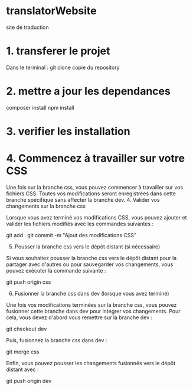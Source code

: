 # translatorWebsite
site de traduction
# 1. transferer le projet
  Dans le terminal :
  git clone copie du repository

# 2. mettre a jour les dependances
  composer install
  npm install

# 3. verifier les installation

# 4. Commencez à travailler sur votre CSS
Une fois sur la branche css, vous pouvez commencer à travailler sur vos fichiers CSS. Toutes vos modifications seront enregistrées dans cette branche spécifique sans affecter la branche dev.
4. Valider vos changements sur la branche css

Lorsque vous avez terminé vos modifications CSS, vous pouvez ajouter et valider les fichiers modifiés avec les commandes suivantes :

git add .
git commit -m "Ajout des modifications CSS"

5. Pousser la branche css vers le dépôt distant (si nécessaire)

Si vous souhaitez pousser la branche css vers le dépôt distant pour la partager avec d'autres ou pour sauvegarder vos changements, vous pouvez exécuter la commande suivante :

git push origin css

6. Fusionner la branche css dans dev (lorsque vous avez terminé)

Une fois vos modifications terminées sur la branche css, vous pouvez fusionner cette branche dans dev pour intégrer vos changements. Pour cela, vous devez d'abord vous remettre sur la branche dev :

git checkout dev

Puis, fusionnez la branche css dans dev :

git merge css

Enfin, vous pouvez pousser les changements fusionnés vers le dépôt distant avec :

git push origin dev
